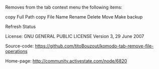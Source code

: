 Removes from the tab context menu the following items:
   
copy Full Path
copy File Name
Rename
Delete
Move
Make backup

Refresh Status

License:
GNU GENERAL PUBLIC LICENSE Version 3, 29 June 2007

Source-code:
https://github.com/titoBouzout/komodo-tab-remove-file-operations

Home-page:
http://community.activestate.com/node/6820